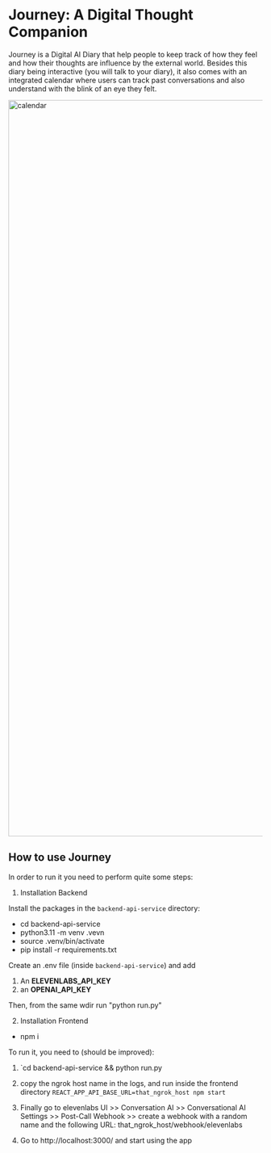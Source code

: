 # Journey: A Digital Thought Companion

Journey is a Digital AI Diary that help people to keep track of how they feel and how their thoughts are influence by the external world. Besides this diary being interactive (you will talk to your diary), it also comes with an integrated calendar where users can track past conversations and also understand with the blink of an eye they felt.

<img width="1459" alt="calendar" src="https://github.com/user-attachments/assets/98303d30-804c-4e58-9147-c0ef3b0be04e" />

## How to use Journey

In order to run it you need to perform quite some steps:

1. Installation Backend

Install the packages in the `backend-api-service` directory:

- cd backend-api-service
- python3.11 -m venv .vevn
- source .venv/bin/activate
- pip install -r requirements.txt

Create an .env file (inside `backend-api-service`) and add

1. An **ELEVENLABS_API_KEY**
2. an **OPENAI_API_KEY**

Then, from the same wdir run "python run.py"

2. Installation Frontend

- npm i

To run it, you need to (should be improved):

1. `cd backend-api-service && python run.py

2. copy the ngrok host name in the logs, and run inside the frontend directory `REACT_APP_API_BASE_URL=that_ngrok_host npm start`

3) Finally go to elevenlabs UI >> Conversation AI >> Conversational AI Settings >> Post-Call Webhook >> create a webhook with a random name and
   the following URL: that_ngrok_host/webhook/elevenlabs

4) Go to http://localhost:3000/ and start using the app
